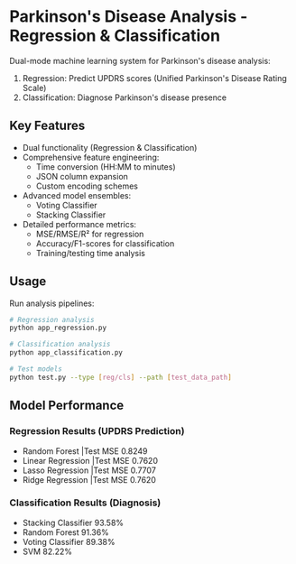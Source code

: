 # Parkinson's Disease Analysis - Regression & Classification

Dual-mode machine learning system for Parkinson's disease analysis:
1. Regression: Predict UPDRS scores (Unified Parkinson's Disease Rating Scale)
2. Classification: Diagnose Parkinson's disease presence

## Key Features 

- Dual functionality (Regression & Classification)
- Comprehensive feature engineering:
  - Time conversion (HH:MM to minutes)
  - JSON column expansion
  - Custom encoding schemes
- Advanced model ensembles:
  - Voting Classifier
  - Stacking Classifier
- Detailed performance metrics:
  - MSE/RMSE/R² for regression
  - Accuracy/F1-scores for classification
  - Training/testing time analysis

## Usage 

Run analysis pipelines:
```bash
# Regression analysis
python app_regression.py

# Classification analysis
python app_classification.py

# Test models
python test.py --type [reg/cls] --path [test_data_path]
```


## Model Performance 

### Regression Results (UPDRS Prediction)

- Random Forest       |Test MSE 0.8249
- Linear Regression   |Test MSE 0.7620
- Lasso Regression    |Test MSE 0.7707
- Ridge Regression    |Test MSE 0.7620

### Classification Results (Diagnosis)
- Stacking Classifier  93.58%
- Random Forest        91.36%
- Voting Classifier    89.38%
- SVM                  82.22%

